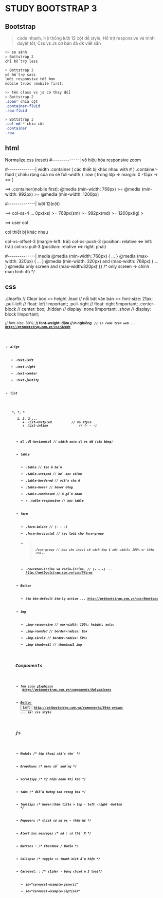 # STUDY BOOTSTRAP 3

## Bootstrap
> code nhanh, Hệ thống lưới 12 cột dễ style, Hổ trợ responsive và trình duyệt tốt, Css vs Js cơ bản đã dk viết sẵn

```css
>> so sánh
> Bottstrap 2                         
chỉ hổ trợ less

> Bottstrap 3
có hổ trợ sass
lưới responsive tốt hơn
mobile trước (mobile first)

>> tên class vs js có thay đổi
> Bottstrap 2  
.span* chia cột
.container-fluid                    
.row-fluid      

> Bottstrap 3
.col-md-* chia cột
.container
.row
```
## html
Normalize.css (reset)
#--------------| vô hiệu hóa responsive zoom
<meta name="viewport" content="width=device-width, initial-scale=1, maximum-scale=1, user-scalable=no"> 

#--------------| width
.container ( các thiết bị khác nhau with # )
.container-fluid ( chiều rộng của nó sẽ full-width )
.row ( trong lớp => margin: 0 -15px -> == )

==> .container(mobile first): @media (min-width: 768px) >= @media (min-width: 992px) >= @media (min-width: 1200px)

#--------------| lưới 12(cột)

==> col-xs-4	...		0px(xs) >=        768px(sm)         >=         992px(md)         >=         1200px(lg) >

==> user col   <div class="col-xs-12 col-sm-6 col-md-4 col-lg-2"> col thiết bị khác nhau </div>

col-xs-offset-3 (margin-left: trái)
col-xs-push-3   (position: relative <=> left: trái)
col-xs-pull-3   (position: relative <=> right: phải)

#--------------| media
@media (min-width: 768px) { ... }
@media (max-width: 320px) { ... }
@media (min-width: 320px) and (max-width: 768px) { ... }
@media only screen and (max-width:320px) {} /* only screen -> chính màn hình đó */

## css

.clearfix									 // Clear box >> height
.lead  		   							 // nổi bật văn bản >> font-size: 21px;
.pull-left  							 // float: left !important;
.pull-right 							 // float: right !important;
.center-block							 // center: box;
.hidden										 // display: none !important;
.show											 // display: block !important;

<small> 	   							 // font-size: 80%;
<strong> 	   							 // font-weight: đậm
<em> 				 							 // in nghiêng
<code> 										 // in code trên web
...
http://getbootstrap.com.vn/css/#code

- align
	+ .text-left 
	+ .text-right
	+ .text-center 
	+ .text-justify 

- list
<ul> *, *, *
<ol> 1, 2, 3 ...
	+ .list-unstyled  		   // no style
	+ .list-inline 				   // (- - -)

- dl
  .dl-horizontal           // width auto dt vs dd (cân bằng)

- table 
	+ .table								 // tạo ô bản
	+ .table-striped 			   // kẻ xọc có/ko
	+ .table-bordered 		   // viền cho ô
	+ .table-hover 				   // hover dòng
	+ .table-condensed 		   // ô gần nhau
	+ < .table-responsive    // bọc table

- form
	+ .form-inline 					 // (- - -)
	+ .form-horizontal			 // tạo lưới cho form-group 
	+ > .form-group          // box cho input sẽ cách đẹp $ xét width: 100% or thêm .col-$-$ 
	+ .checkbox-inline và radio-inline. // (- - -)
	...
	http://getbootstrap.com.vn/css/#forms

- Button
	+ btn btn-default btn-lg active
	...
	http://getbootstrap.com.vn/css/#buttons

- img 
	+ .img-responsive 			 // max-width: 100%; height: auto;
	+ .img-rounded    			 // border-radius: 6px
	+ .img-circle     			 // border-radius: 50%;
	+ .img-thumbnail  			 // thumbnail img

## Components

- fon icon glyphicon
	<span class="glyphicon glyphicon-search"></span>
	http://getbootstrap.com.vn/components/#glyphicons

- Button
	<button type="button" class="btn btn-default">Left</button>
	http://getbootstrap.com.vn/components/#btn-groups
	...
	ex: css style

## js

- Modals 						 /* hộp thoại nhắc nhở */

- Dropdowns 				 /* menu sổ xuống */

- ScrollSpy 				 /* tự nhận menu khi kéo */

- tabs 							 /* điều hướng tab trong box */

- Tooltips 					 /* hover:thêm title > top - left -right -bottom */

- Popovers 					 /* click có nd vs ~ thêm h$ */

- Alert box messages /* nd ! có thể X */

- Buttons ~          /* Checkbox / Radio */

- Collapse 					 /* toggle => thanh kick ẩn hiện */

- Carousel: ;				 /* slider - băng chuyền 2 loai*/
	+ id="carousel-example-generic"
	+ id="carousel-example-captions"




